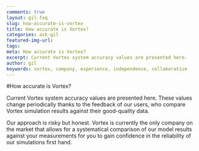 ```yaml
---
comments: true
layout: gil-faq
slug: how-accurate-is-vortex
title: How accurate is Vortex?
categories: ask-gil
featured-img-url:
tags:
meta: How accurate is Vortex?
excerpt: Current Vortex system accuracy values are presented here.
author: gil
keywords: vortex, company, experience, independence, collaborative
---
```


#How accurate is Vortex?

Current Vortex system accuracy values are presented here. These values change periodically thanks to the feedback of our users, who compare Vortex simulation results against their good-quality data.

Our approach is risky but honest. Vortex is currently the only company on the market that allows for a systematical comparison of our model results against your measurements for you to gain confidence in the reliability of our simulations first hand.